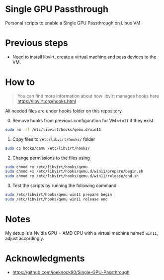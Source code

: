 # Single GPU Passthrough
Personal scripts to enable a Single GPU Passthrough on Linux VM

# Previous steps

- Need to install libvirt, create a virtual machine and pass devices to the VM.

# How to

> You can find more information about how libvirt manages hooks here https://libvirt.org/hooks.html


All needed files are under hooks folder on this repository.

0. Remove hooks from previous configuration for VM `win11` if they exist

```bash
sudo rm -rf /etc/libvirt/hooks/qemu.d/win11
```

1. Copy files to `/etc/libvirt/hooks/` folder 

```bash
sudo cp hooks/qemu /etc/libvirt/hooks/
```

2. Change permissions to the files using

```bash
sudo chmod +x /etc/libvirt/hooks/qemu
sudo chmod +x /etc/libvirt/hooks/qemu.d/win11/prepare/begin.sh
sudo chmod +x /etc/libvirt/hooks/qemu.d/win11/release/end.sh
```

3. Test the scripts by running the following command

```bash
sudo /etc/libvirt/hooks/qemu win11 prepare begin
sudo /etc/libvirt/hooks/qemu win11 release end
```


# Notes

My setup is a Nvidia GPU + AMD CPU with a virtual machine named `win11`, adjust accordingly.


# Acknowledgments

- https://github.com/joeknock90/Single-GPU-Passthrough
